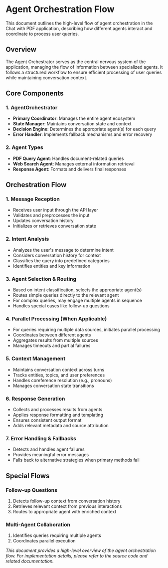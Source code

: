# Agent Orchestration Flow

This document outlines the high-level flow of agent orchestration in the Chat with PDF application, describing how different agents interact and coordinate to process user queries.

## Overview

The Agent Orchestrator serves as the central nervous system of the application, managing the flow of information between specialized agents. It follows a structured workflow to ensure efficient processing of user queries while maintaining conversation context.

## Core Components

### 1. AgentOrchestrator
- **Primary Coordinator**: Manages the entire agent ecosystem
- **State Manager**: Maintains conversation state and context
- **Decision Engine**: Determines the appropriate agent(s) for each query
- **Error Handler**: Implements fallback mechanisms and error recovery

### 2. Agent Types
- **PDF Query Agent**: Handles document-related queries
- **Web Search Agent**: Manages external information retrieval
- **Response Agent**: Formats and delivers final responses

## Orchestration Flow

### 1. Message Reception
- Receives user input through the API layer
- Validates and preprocesses the input
- Updates conversation history
- Initializes or retrieves conversation state

### 2. Intent Analysis
- Analyzes the user's message to determine intent
- Considers conversation history for context
- Classifies the query into predefined categories
- Identifies entities and key information

### 3. Agent Selection & Routing
- Based on intent classification, selects the appropriate agent(s)
- Routes simple queries directly to the relevant agent
- For complex queries, may engage multiple agents in sequence
- Handles special cases like follow-up questions

### 4. Parallel Processing (When Applicable)
- For queries requiring multiple data sources, initiates parallel processing
- Coordinates between different agents
- Aggregates results from multiple sources
- Manages timeouts and partial failures

### 5. Context Management
- Maintains conversation context across turns
- Tracks entities, topics, and user preferences
- Handles coreference resolution (e.g., pronouns)
- Manages conversation state transitions

### 6. Response Generation
- Collects and processes results from agents
- Applies response formatting and templating
- Ensures consistent output format
- Adds relevant metadata and source attribution

### 7. Error Handling & Fallbacks
- Detects and handles agent failures
- Provides meaningful error messages
- Falls back to alternative strategies when primary methods fail

## Special Flows

### Follow-up Questions
1. Detects follow-up context from conversation history
2. Retrieves relevant context from previous interactions
3. Routes to appropriate agent with enriched context

### Multi-Agent Collaboration
1. Identifies queries requiring multiple agents
2. Coordinates parallel execution


*This document provides a high-level overview of the agent orchestration flow. For implementation details, please refer to the source code and related documentation.*
